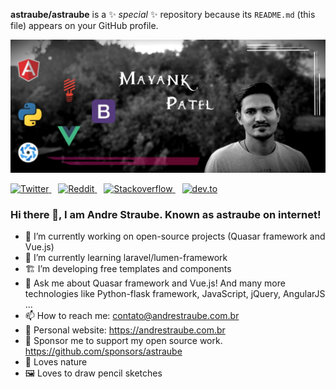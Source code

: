 **astraube/astraube** is a ✨ _special_ ✨ repository because its `README.md` (this file) appears on your GitHub profile.

[![Mayank Patel](https://raw.githubusercontent.com/astraube/astraube/main/andre-straube.jpg)](https://andrestraube.com.br)

<p>
  <a href="https://twitter.com/AndreStraube">
    <img src="https://img.shields.io/twitter/follow/AndreStraube?label=Andre%20Straube&style=social" alt="Twitter">
  </a>&ensp;
  <a href="https://www.reddit.com/user/andrestraube">
    <img src="https://img.shields.io/reddit/user-karma/combined/andrestraube?style=social" alt="Reddit">
  </a>&ensp;
  <a href="https://stackoverflow.com/users/9867686/andr%c3%a9-straube">
    <img src="https://img.shields.io/stackexchange/stackoverflow/r/4763038?color=orange" alt="Stackoverflow">
  </a>&ensp;
  <a href="https://dev.to/astraube">
    <img src="https://img.shields.io/badge/dev.to-Follow-lightgrey?style=social&logo=dev.to" alt="dev.to">
  </a>
</p>

### Hi there 👋, I am Andre Straube. Known as astraube on internet!


- 🔭 I’m currently working on open-source projects (Quasar framework and Vue.js)
- 🌱 I’m currently learning laravel/lumen-framework
- 🏗 I’m developing free templates and components
- 💬 Ask me about Quasar framework and Vue.js! And many more technologies like Python-flask framework, JavaScript, jQuery, AngularJS ... 
- 📫 How to reach me: contato@andrestraube.com.br
- 🔗 Personal website: https://andrestraube.com.br
- 💖 Sponsor me to support my open source work. https://github.com/sponsors/astraube 
- 🌴 Loves nature
- 🖼️ Loves to draw pencil sketches
